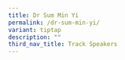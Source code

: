 ```yaml
---
title: Dr Sum Min Yi
permalink: /dr-sum-min-yi/
variant: tiptap
description: ""
third_nav_title: Track Speakers
---
```

